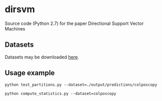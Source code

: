 # dirsvm
Source code (Python 2.7) for the paper Directional Support Vector Machines

## Datasets
Datasets may be downloaded [here](https://drive.google.com/file/d/1jtnqAHO-YQ5oFGe2P79OuLQljI8OsNq_/view?usp=sharing).

## Usage example
``python test_partitions.py --dataset=./output/predictions/colposcopy``

``python compute_statistics.py --dataset=colposcopy``

